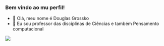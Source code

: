 ### Bem vindo ao mu perfil!


- 👋 Olá, meu nome é Douglas Grossko
- 👀 Eu sou professor das disciplinas de Ciências e também Pensamento computacional

![](https://media.tenor.com/svlEgR8JDGoAAAAC/einstein-math.gif)


<!---
DouglasGrossko/DouglasGrossko is a ✨ special ✨ repository because its `README.md` (this file) appears on your GitHub profile.
You can click the Preview link to take a look at your changes.
--->
